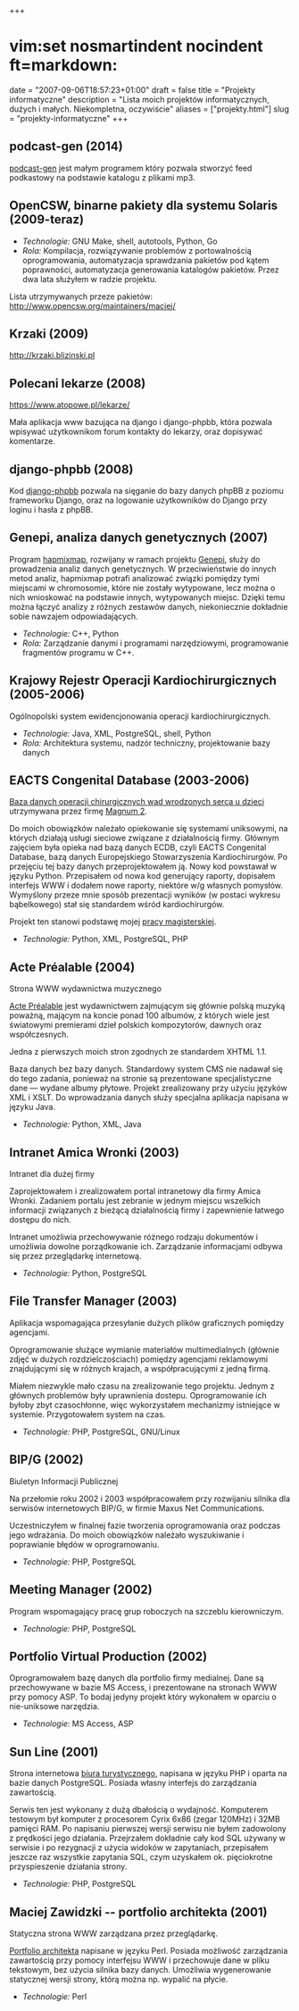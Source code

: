 +++
# vim:set nosmartindent nocindent ft=markdown:
date = "2007-09-06T18:57:23+01:00"
draft = false
title = "Projekty informatyczne"
description = "Lista moich projektów informatycznych, dużych i małych.  Niekompletna, oczywiście"
aliases = ["projekty.html"]
slug = "projekty-informatyczne"
+++

podcast-gen (2014)
------------------
[podcast-gen](https://github.com/automatthias/podcast-gen) jest małym programem
który pozwala stworzyć feed podkastowy na podstawie katalogu z plikami mp3.

OpenCSW, binarne pakiety dla systemu Solaris (2009-teraz)
---------------------------------------------------------

- _Technologie:_ GNU Make, shell, autotools, Python, Go
- _Rola:_ Kompilacja, rozwiązywanie problemów z portowalnością oprogramowania,
  automatyzacja sprawdzania pakietów pod kątem poprawności, automatyzacja
  generowania katalogów pakietów. Przez dwa lata służyłem w radzie projektu.

Lista utrzymywanych przeze pakietów:
http://www.opencsw.org/maintainers/maciej/

Krzaki (2009)
-------------

http://krzaki.blizinski.pl


Polecani lekarze (2008)
-----------------------
https://www.atopowe.pl/lekarze/

Mała aplikacja www bazująca na django i django-phpbb, która pozwala wpisywać
użytkownikom forum kontakty do lekarzy, oraz dopisywać komentarze.


django-phpbb (2008)
-------------------

Kod [django-phpbb](https://github.com/automatthias/django-phpbb) pozwala na
sięganie do bazy danych phpBB z poziomu frameworku Django, oraz na logowanie
użytkowników do Django przy loginu i hasła z phpBB.

Genepi, analiza danych genetycznych (2007)
------------------------------------------

Program [hapmixmap](http://hapmixmap.sourceforge.net/), rozwijany w ramach
projektu [Genepi](http://www.ucd.ie/genepi/), służy do prowadzenia analiz danych
genetycznych. W przeciwieństwie do innych metod analiz, hapmixmap potrafi
analizować związki pomiędzy tymi miejscami w chromosomie, które nie zostały
wytypowane, lecz można o nich wnioskować na podstawie innych, wytypowanych
miejsc. Dzięki temu można łączyć analizy z różnych zestawów danych,
niekoniecznie dokładnie sobie nawzajem odpowiadających.

- _Technologie:_ C++, Python
- _Rola:_ Zarządzanie danymi i programami narzędziowymi, programowanie
  fragmentów programu w C++.

Krajowy Rejestr Operacji Kardiochirurgicznych (2005-2006)
---------------------------------------------------------

Ogólnopolski system ewidencjonowania operacji kardiochirurgicznych.

- _Technologie:_ Java, XML, PostgreSQL, shell, Python
- _Rola:_ Architektura systemu, nadzór techniczny, projektowanie bazy danych

EACTS Congenital Database (2003-2006)
-------------------------------------

[Baza danych operacji chirurgicznych wad wrodzonych serca
u dzieci](http://www.eactscongenitaldb.org/) utrzymywana przez firmę [Magnum
2](http://www.magnum2.pl/).

Do moich obowiązków należało opiekowanie się systemami uniksowymi, na których
działają usługi sieciowe związane z działalnością firmy. Głównym zajęciem była
opieka nad bazą danych ECDB, czyli EACTS Congenital Database, bazą danych
Europejskiego Stowarzyszenia Kardiochirurgów. Po przejęciu tej bazy danych
przeprojektowałem ją. Nowy kod powstawał w języku Python. Przepisałem od nowa
kod generujący raporty, dopisałem interfejs WWW i dodałem nowe raporty, niektóre
w/g własnych pomysłów. Wymyślony przeze mnie sposób prezentacji wyników (w
postaci wykresu bąbelkowego) stał się standardem wśród kardiochirurgów.

Projekt ten stanowi podstawę mojej [pracy
magisterskiej](http://automatthias.wordpress.com/eacts-congenital-database/).

* _Technologie:_ Python, XML, PostgreSQL, PHP

Acte Préalable (2004)
---------------------

Strona WWW wydawnictwa muzycznego

[Acte Préalable](http://www.acteprealable.com/) jest wydawnictwem zajmującym się
głównie polską muzyką poważną, mającym na koncie ponad 100 albumów, z których
wiele jest światowymi premierami dzieł polskich kompozytorów, dawnych oraz
współczesnych.

Jedna z pierwszych moich stron zgodnych ze standardem XHTML 1.1.

Baza danych bez bazy danych. Standardowy system CMS nie nadawał się do tego
zadania, ponieważ na stronie są prezentowane specjalistyczne dane — wydane
albumy płytowe. Projekt zrealizowany przy użyciu języków XML i XSLT. Do
wprowadzania danych służy specjalna aplikacja napisana w języku Java.

* _Technologie:_ Python, XML, Java

Intranet Amica Wronki (2003)
----------------------------

Intranet dla dużej firmy

Zaprojektowałem i zrealizowałem portal intranetowy dla firmy Amica Wronki.
Zadaniem portalu jest zebranie w jednym miejscu wszelkich informacji związanych
z bieżącą działalnością firmy i zapewnienie łatwego dostępu do nich.

Intranet umożliwia przechowywanie różnego rodzaju dokumentów i umożliwia dowolne
porządkowanie ich. Zarządzanie informacjami odbywa się przez przeglądarkę
internetową.

* _Technologie:_ Python, PostgreSQL

File Transfer Manager (2003)
----------------------------

Aplikacja wspomagająca przesyłanie dużych plików graficznych pomiędzy agencjami.

Oprogramowanie służące wymianie materiałów multimedialnych (głównie zdjęć
w dużych rozdzielczościach) pomiędzy agencjami reklamowymi znajdującymi się
w różnych krajach, a współpracującymi z jedną firmą.

Miałem niezwykle mało czasu na zrealizowanie tego projektu. Jednym z głównych
problemów były uprawnienia dostepu. Oprogramowanie ich byłoby zbyt czasochłonne,
więc wykorzystałem mechanizmy istniejące w systemie. Przygotowałem system na
czas.

* _Technologie:_ PHP, PostgreSQL, GNU/Linux

BIP/G (2002)
------------

Biuletyn Informacji Publicznej

Na przełomie roku 2002 i 2003 współpracowałem przy rozwijaniu silnika dla
serwisów internetowych BIP/G, w firmie Maxus Net Communications.

Uczestniczyłem w finalnej fazie tworzenia oprogramowania oraz podczas jego
wdrażania. Do moich obowiązków należało wyszukiwanie i poprawianie błędów
w oprogramowaniu.

* _Technologie:_ PHP, PostgreSQL

Meeting Manager (2002)
----------------------

Program wspomagający pracę grup roboczych na szczeblu kierowniczym.

* _Technologie:_ PHP, PostgreSQL

Portfolio Virtual Production (2002)
-----------------------------------

Oprogramowałem bazę danych dla portfolio firmy medialnej. Dane są przechowywane
w bazie MS Access, i prezentowane na stronach WWW przy pomocy ASP. To bodaj
jedyny projekt który wykonałem w oparciu o nie-uniksowe narzędzia.

* _Technologie:_ MS Access, ASP

Sun Line (2001)
---------------

Strona internetowa [biura turystycznego](http://www.sun-line.pl/), napisana
w języku PHP i oparta na bazie danych PostgreSQL. Posiada własny interfejs do
zarządzania zawartością.

Serwis ten jest wykonany z dużą dbałością o wydajność. Komputerem testowym był
komputer z procesorem Cyrix 6x86 (zegar 120MHz) i 32MB pamięci RAM. Po napisaniu
pierwszej wersji serwisu nie byłem zadowolony z prędkości jego działania.
Przejrzałem dokładnie cały kod SQL używany w serwisie i po rezygnacji z użycia
widoków w zapytaniach, przepisałem jeszcze raz wszystkie zapytania SQL, czym
uzyskałem ok. pięciokrotne przyspieszenie działania strony.

* _Technologie:_ PHP, PostgreSQL

Maciej Zawidzki -- portfolio architekta (2001)
----------------------------------------------

Statyczna strona WWW zarządzana przez przeglądarkę.

[Portfolio architekta](http://www.zawidzki.com/) napisane w języku Perl. Posiada
możliwość zarządzania zawartością przy pomocy interfejsu WWW i przechowuje dane
w pliku tekstowym, bez użycia silnika bazy danych. Umożliwia wygenerowanie
statycznej wersji strony, którą można np. wypalić na płycie. 

* _Technologie:_ Perl
